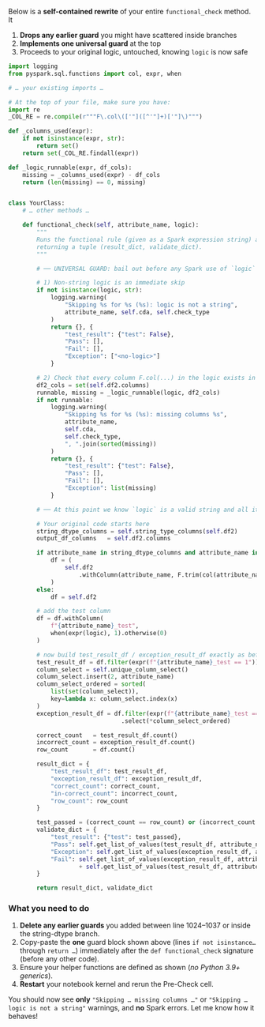 Below is a **self-contained rewrite** of your entire `functional_check` method. It

1. **Drops any earlier guard** you might have scattered inside branches
2. **Implements one universal guard** at the top
3. Proceeds to your original logic, untouched, knowing `logic` is now safe

```python
import logging
from pyspark.sql.functions import col, expr, when

# … your existing imports …

# At the top of your file, make sure you have:
import re
_COL_RE = re.compile(r"""F\.col\(['"]([^'"]+)['"]\)""")

def _columns_used(expr):
    if not isinstance(expr, str):
        return set()
    return set(_COL_RE.findall(expr))

def _logic_runnable(expr, df_cols):
    missing = _columns_used(expr) - df_cols
    return (len(missing) == 0, missing)


class YourClass:
    # … other methods …

    def functional_check(self, attribute_name, logic):
        """
        Runs the functional rule (given as a Spark expression string) against df2,
        returning a tuple (result_dict, validate_dict).
        """

        # ── UNIVERSAL GUARD: bail out before any Spark use of `logic` ──

        # 1) Non-string logic is an immediate skip
        if not isinstance(logic, str):
            logging.warning(
                "Skipping %s for %s (%s): logic is not a string",
                attribute_name, self.cda, self.check_type
            )
            return {}, {
                "test_result": {"test": False},
                "Pass": [],
                "Fail": [],
                "Exception": ["<no-logic>"]
            }

        # 2) Check that every column F.col(...) in the logic exists in df2
        df2_cols = set(self.df2.columns)
        runnable, missing = _logic_runnable(logic, df2_cols)
        if not runnable:
            logging.warning(
                "Skipping %s for %s (%s): missing columns %s",
                attribute_name,
                self.cda,
                self.check_type,
                ", ".join(sorted(missing))
            )
            return {}, {
                "test_result": {"test": False},
                "Pass": [],
                "Fail": [],
                "Exception": list(missing)
            }

        # ── At this point we know `logic` is a valid string and all its columns exist ──

        # Your original code starts here
        string_dtype_columns = self.string_type_columns(self.df2)
        output_df_columns   = self.df2.columns

        if attribute_name in string_dtype_columns and attribute_name in output_df_columns:
            df = (
                self.df2
                    .withColumn(attribute_name, F.trim(col(attribute_name)))
            )
        else:
            df = self.df2

        # add the test column
        df = df.withColumn(
            f"{attribute_name}_test",
            when(expr(logic), 1).otherwise(0)
        )

        # now build test_result_df / exception_result_df exactly as before
        test_result_df = df.filter(expr(f"{attribute_name}_test == 1"))
        column_select = self.unique_column_select()
        column_select.insert(2, attribute_name)
        column_select_ordered = sorted(
            list(set(column_select)),
            key=lambda x: column_select.index(x)
        )
        exception_result_df = df.filter(expr(f"{attribute_name}_test == 0")) \
                                .select(*column_select_ordered)

        correct_count   = test_result_df.count()
        incorrect_count = exception_result_df.count()
        row_count       = df.count()

        result_dict = {
            "test_result_df": test_result_df,
            "exception_result_df": exception_result_df,
            "correct_count": correct_count,
            "in-correct_count": incorrect_count,
            "row_count": row_count
        }

        test_passed = (correct_count == row_count) or (incorrect_count == 0)
        validate_dict = {
            "test_result": {"test": test_passed},
            "Pass": self.get_list_of_values(test_result_df, attribute_name),
            "Exception": self.get_list_of_values(exception_result_df, attribute_name),
            "Fail": self.get_list_of_values(exception_result_df, attribute_name)
                    + self.get_list_of_values(test_result_df, attribute_name)
        }

        return result_dict, validate_dict
```

### What you need to do

1. **Delete any earlier guards** you added between line 1024–1037 or inside the string-dtype branch.
2. Copy-paste the **one** guard block shown above (lines `if not isinstance…` through `return …`) immediately after the `def functional_check` signature (before any other code).
3. Ensure your helper functions are defined as shown (*no Python 3.9+ generics*).
4. **Restart** your notebook kernel and rerun the Pre-Check cell.

You should now see **only** `"Skipping … missing columns …"` or `"Skipping … logic is not a string"` warnings, and **no** Spark errors. Let me know how it behaves!
